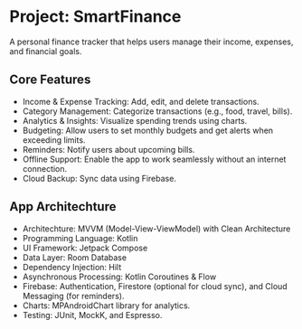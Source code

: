 **Project: SmartFinance**
==================================

A personal finance tracker that helps users manage their income, expenses, and financial goals.

**Core Features**
------------
- Income & Expense Tracking: Add, edit, and delete transactions.
- Category Management: Categorize transactions (e.g., food, travel, bills).
- Analytics & Insights: Visualize spending trends using charts.
- Budgeting: Allow users to set monthly budgets and get alerts when exceeding limits.
- Reminders: Notify users about upcoming bills.
- Offline Support: Enable the app to work seamlessly without an internet connection.
- Cloud Backup: Sync data using Firebase.

**App Architechture**
------------
- Architechture: MVVM (Model-View-ViewModel) with Clean Architecture
- Programming Language: Kotlin
- UI Framework: Jetpack Compose
- Data Layer: Room Database
- Dependency Injection: Hilt
- Asynchronous Processing: Kotlin Coroutines & Flow
- Firebase: Authentication, Firestore (optional for cloud sync), and Cloud Messaging (for reminders).
- Charts: MPAndroidChart library for analytics.
- Testing: JUnit, MockK, and Espresso.
